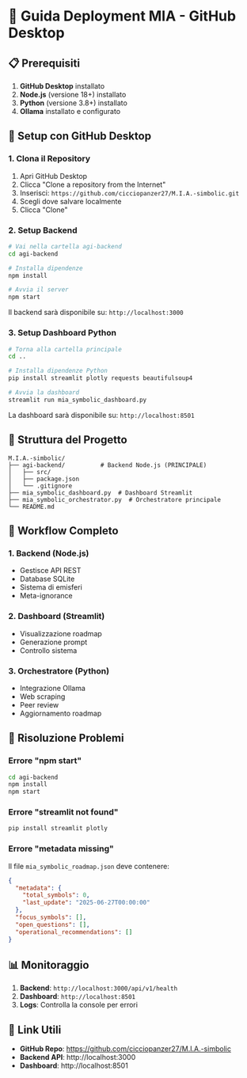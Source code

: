 # 🚀 Guida Deployment MIA - GitHub Desktop

## 📋 Prerequisiti

1. **GitHub Desktop** installato
2. **Node.js** (versione 18+) installato
3. **Python** (versione 3.8+) installato
4. **Ollama** installato e configurato

## 🔧 Setup con GitHub Desktop

### 1. Clona il Repository
1. Apri GitHub Desktop
2. Clicca "Clone a repository from the Internet"
3. Inserisci: `https://github.com/cicciopanzer27/M.I.A.-simbolic.git`
4. Scegli dove salvare localmente
5. Clicca "Clone"

### 2. Setup Backend
```bash
# Vai nella cartella agi-backend
cd agi-backend

# Installa dipendenze
npm install

# Avvia il server
npm start
```

Il backend sarà disponibile su: `http://localhost:3000`

### 3. Setup Dashboard Python
```bash
# Torna alla cartella principale
cd ..

# Installa dipendenze Python
pip install streamlit plotly requests beautifulsoup4

# Avvia la dashboard
streamlit run mia_symbolic_dashboard.py
```

La dashboard sarà disponibile su: `http://localhost:8501`

## 🎯 Struttura del Progetto

```
M.I.A.-simbolic/
├── agi-backend/          # Backend Node.js (PRINCIPALE)
│   ├── src/
│   ├── package.json
│   └── .gitignore
├── mia_symbolic_dashboard.py  # Dashboard Streamlit
├── mia_symbolic_orchestrator.py  # Orchestratore principale
└── README.md
```

## 🔄 Workflow Completo

### 1. **Backend (Node.js)**
- Gestisce API REST
- Database SQLite
- Sistema di emisferi
- Meta-ignorance

### 2. **Dashboard (Streamlit)**
- Visualizzazione roadmap
- Generazione prompt
- Controllo sistema

### 3. **Orchestratore (Python)**
- Integrazione Ollama
- Web scraping
- Peer review
- Aggiornamento roadmap

## 🚨 Risoluzione Problemi

### Errore "npm start"
```bash
cd agi-backend
npm install
npm start
```

### Errore "streamlit not found"
```bash
pip install streamlit plotly
```

### Errore "metadata missing"
Il file `mia_symbolic_roadmap.json` deve contenere:
```json
{
  "metadata": {
    "total_symbols": 0,
    "last_update": "2025-06-27T00:00:00"
  },
  "focus_symbols": [],
  "open_questions": [],
  "operational_recommendations": []
}
```

## 📊 Monitoraggio

1. **Backend**: `http://localhost:3000/api/v1/health`
2. **Dashboard**: `http://localhost:8501`
3. **Logs**: Controlla la console per errori

## 🔗 Link Utili

- **GitHub Repo**: https://github.com/cicciopanzer27/M.I.A.-simbolic
- **Backend API**: http://localhost:3000
- **Dashboard**: http://localhost:8501 